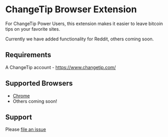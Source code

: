 # ChangeTip Browser Extension

For ChangeTip Power Users, this extension makes it easier to leave bitcoin tips on your favorite sites. 

Currently we have added functionality for Reddit, others coming soon.

## Requirements
A ChangeTip account - https://www.changetip.com/

## Supported Browsers
* [Chrome](https://chrome.google.com/webstore/detail/changetip-extension/aekebfoinnjlnibmommlgnaicgkcihnk)
* Others coming soon!


## Support
Please [file an issue](/changecoin/changetip-browser-extension/issues)
